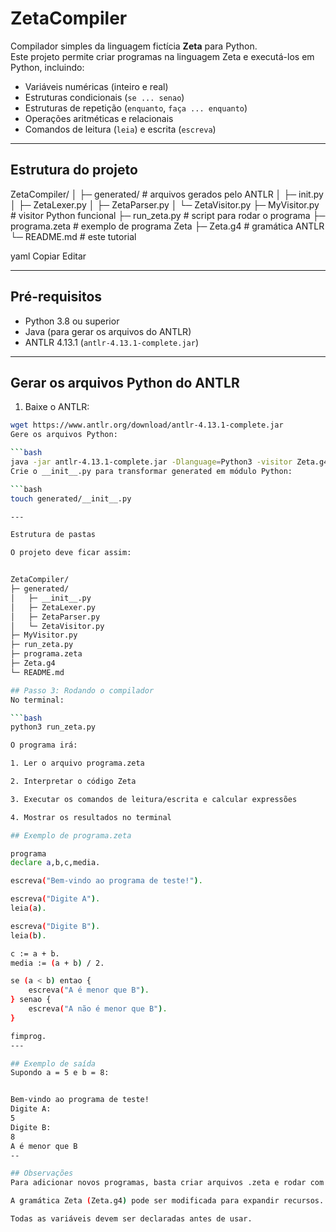 # ZetaCompiler

Compilador simples da linguagem fictícia **Zeta** para Python.  
Este projeto permite criar programas na linguagem Zeta e executá-los em Python, incluindo:

- Variáveis numéricas (inteiro e real)  
- Estruturas condicionais (`se ... senao`)  
- Estruturas de repetição (`enquanto`, `faça ... enquanto`)  
- Operações aritméticas e relacionais  
- Comandos de leitura (`leia`) e escrita (`escreva`)  

---

## Estrutura do projeto

ZetaCompiler/
│
├─ generated/ # arquivos gerados pelo ANTLR
│ ├─ init.py
│ ├─ ZetaLexer.py
│ ├─ ZetaParser.py
│ └─ ZetaVisitor.py
├─ MyVisitor.py # visitor Python funcional
├─ run_zeta.py # script para rodar o programa
├─ programa.zeta # exemplo de programa Zeta
├─ Zeta.g4 # gramática ANTLR
└─ README.md # este tutorial

yaml
Copiar
Editar

---

## Pré-requisitos

- Python 3.8 ou superior  
- Java (para gerar os arquivos do ANTLR)  
- ANTLR 4.13.1 (`antlr-4.13.1-complete.jar`)  

---

## Gerar os arquivos Python do ANTLR

1. Baixe o ANTLR:

```bash
wget https://www.antlr.org/download/antlr-4.13.1-complete.jar
Gere os arquivos Python:

```bash
java -jar antlr-4.13.1-complete.jar -Dlanguage=Python3 -visitor Zeta.g4 -o generated
Crie o __init__.py para transformar generated em módulo Python:

```bash
touch generated/__init__.py

---

Estrutura de pastas

O projeto deve ficar assim:


ZetaCompiler/
├─ generated/
│   ├─ __init__.py
│   ├─ ZetaLexer.py
│   ├─ ZetaParser.py
│   └─ ZetaVisitor.py
├─ MyVisitor.py
├─ run_zeta.py
├─ programa.zeta
├─ Zeta.g4
└─ README.md

## Passo 3: Rodando o compilador
No terminal:

```bash
python3 run_zeta.py

O programa irá:

1. Ler o arquivo programa.zeta

2. Interpretar o código Zeta

3. Executar os comandos de leitura/escrita e calcular expressões

4. Mostrar os resultados no terminal

## Exemplo de programa.zeta

programa
declare a,b,c,media.

escreva("Bem-vindo ao programa de teste!").

escreva("Digite A").
leia(a).

escreva("Digite B").
leia(b).

c := a + b.
media := (a + b) / 2.

se (a < b) entao {
    escreva("A é menor que B").
} senao {
    escreva("A não é menor que B").
}

fimprog.
---

## Exemplo de saída
Supondo a = 5 e b = 8:


Bem-vindo ao programa de teste!
Digite A:
5
Digite B:
8
A é menor que B
--

## Observações
Para adicionar novos programas, basta criar arquivos .zeta e rodar com run_zeta.py.

A gramática Zeta (Zeta.g4) pode ser modificada para expandir recursos.

Todas as variáveis devem ser declaradas antes de usar.

